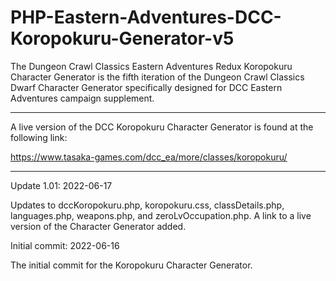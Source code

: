 # PHP-Eastern-Adventures-DCC-Koropokuru-Generator-v5
The Dungeon Crawl Classics Eastern Adventures Redux Koropokuru Character Generator is the fifth iteration of the Dungeon Crawl Classics Dwarf Character Generator specifically designed for DCC Eastern Adventures campaign supplement.

--------

A live version of the DCC Koropokuru Character Generator is found at the following link:

https://www.tasaka-games.com/dcc_ea/more/classes/koropokuru/


-------------


Update 1.01: 2022-06-17

Updates to dccKoropokuru.php, koropokuru.css, classDetails.php, languages.php, weapons.php, and zeroLvOccupation.php.  A link to a live version of the Character Generator added.



Initial commit: 2022-06-16

The initial commit for the Koropokuru Character Generator.
